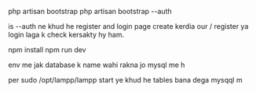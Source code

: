 php artisan bootstrap
php artisan bootstrap --auth

is --auth ne khud he register and login page  create kerdia our / register ya login laga k check kersakty hy ham.


npm install npm run dev

env me jak database k name wahi rakna jo mysql me h

per 
sudo /opt/lampp/lampp start
ye khud he tables bana dega mysqql m
